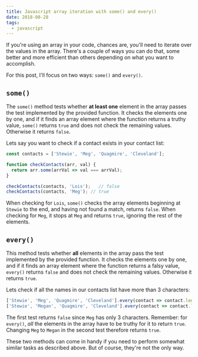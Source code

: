 ```yaml
---
title: Javascript array iteration with some() and every()
date: 2018-08-28
tags:
  - javascript
---
```


If you're using an array in your code, chances are, you'll need to iterate over the values in the array. There's a couple of ways you can do that, some better and more efficient than others depending on what you want to accomplish.

For this post, I'll focus on two ways: `some()` and `every()`.

<!--more-->

## `some()`
The `some()` method tests whether **at least one** element in the array passes the test implemented by the provided function. It checks the elements one by one, and if it finds an array element where the function returns a truthy value, `some()` returns `true` and does not check the remaining values. Otherwise it returns `false`.

Lets say you want to check if a contact exists in your contact list:
```javascript
const contacts = ['Stewie', 'Meg', 'Quagmire', 'Cleveland'];

function checkContacts(arr, val) {
  return arr.some(arrVal => val === arrVal);
}

checkContacts(contacts, 'Lois');   // false
checkContacts(contacts, 'Meg'); // true
```
When checking for `Lois`, `some()` checks the array elements beginning at `Stewie` to the end, and having not found a match, returns `false`. When checking for `Meg`, it stops at `Meg` and returns `true`, ignoring the rest of the elements.

## `every()`
This method tests whether **all** elements in the array pass the test implemented by the provided function. It checks the elements one by one, and if it finds an array element where the function returns a falsy value, `every()` returns `false` and does not check the remaining values. Otherwise it returns `true`.

Lets check if all the names in our contacts list have more than 3 characters:
```javascript
['Stewie', 'Meg', 'Quagmire', 'Cleveland'].every(contact => contact.length >= 4); // false
['Stewie', 'Megan', 'Quagmire', 'Cleveland'].every(contact => contact.length >= 4); // true
```
The first test returns `false` since `Meg` has only 3 characters. Remember: for `every()`, *all* the elements in the array have to be truthy for it to return `true`. Changing `Meg` to `Megan` in the second test therefore returns `true`.

These two methods can come in handy if you need to perform somewhat similar tasks as described above. But of course, they're not the only way.
